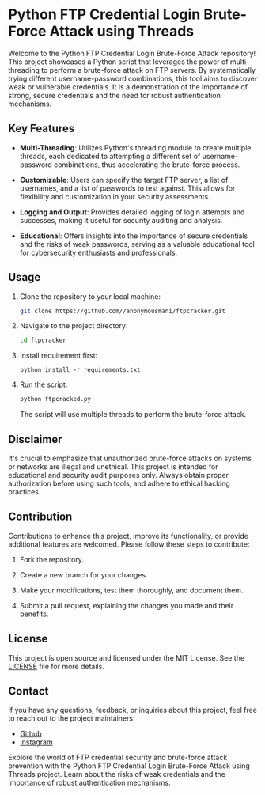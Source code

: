 # Python FTP Credential Login Brute-Force Attack using Threads

Welcome to the Python FTP Credential Login Brute-Force Attack repository! This project showcases a Python script that leverages the power of multi-threading to perform a brute-force attack on FTP servers. By systematically trying different username-password combinations, this tool aims to discover weak or vulnerable credentials. It is a demonstration of the importance of strong, secure credentials and the need for robust authentication mechanisms.

## Key Features

- **Multi-Threading**: Utilizes Python's threading module to create multiple threads, each dedicated to attempting a different set of username-password combinations, thus accelerating the brute-force process.

- **Customizable**: Users can specify the target FTP server, a list of usernames, and a list of passwords to test against. This allows for flexibility and customization in your security assessments.

- **Logging and Output**: Provides detailed logging of login attempts and successes, making it useful for security auditing and analysis.

- **Educational**: Offers insights into the importance of secure credentials and the risks of weak passwords, serving as a valuable educational tool for cybersecurity enthusiasts and professionals.

## Usage

1. Clone the repository to your local machine:

   ```bash
   git clone https://github.com//anonymousmani/ftpcracker.git
   ```

2. Navigate to the project directory:

   ```bash
   cd ftpcracker
   ```
3. Install requirement first:
   ```
   python install -r requirements.txt
   ```

5. Run the script:

   ```bash
   python ftpcracked.py
   ```

   The script will use multiple threads to perform the brute-force attack.

##  Disclaimer

It's crucial to emphasize that unauthorized brute-force attacks on systems or networks are illegal and unethical. This project is intended for educational and security audit purposes only. Always obtain proper authorization before using such tools, and adhere to ethical hacking practices.

## Contribution

Contributions to enhance this project, improve its functionality, or provide additional features are welcomed. Please follow these steps to contribute:

1. Fork the repository.

2. Create a new branch for your changes.

3. Make your modifications, test them thoroughly, and document them.

4. Submit a pull request, explaining the changes you made and their benefits.

## License

This project is open source and licensed under the MIT License. See the [LICENSE](LICENSE) file for more details.

## Contact

If you have any questions, feedback, or inquiries about this project, feel free to reach out to the project maintainers:

- [Github](https://github.com/anoymousmani)
- [Instagram](https://instagram.com/x_ploits)

Explore the world of FTP credential security and brute-force attack prevention with the Python FTP Credential Login Brute-Force Attack using Threads project. Learn about the risks of weak credentials and the importance of robust authentication mechanisms.
